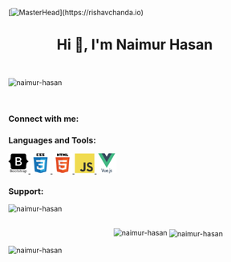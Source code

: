 [![MasterHead](https://1.bp.blogspot.com/-7A4WynwLsM...)](https://rishavchanda.io)
<h1 align="center">Hi 👋, I'm Naimur Hasan</h1>
<img src="https://media3.giphy.com/media/qgQUggAC3Pfv687qPC/giphy.gif" alt="">
<p align="left"> <img src="https://komarev.com/ghpvc/?username=naimur-hasan&label=Profile%20views&color=0e75b6&style=flat" alt="naimur-hasan" /> </p>

<p align="left"> <a href="https://twitter.com/" target="blank"><img src="https://img.shields.io/twitter/follow/?logo=twitter&style=for-the-badge" alt="" /></a> </p>

<h3 align="left">Connect with me:</h3>
<p align="left">
</p>

<h3 align="left">Languages and Tools:</h3>
<p align="left"> <a href="https://getbootstrap.com" target="_blank" rel="noreferrer"> <img src="https://raw.githubusercontent.com/devicons/devicon/master/icons/bootstrap/bootstrap-plain-wordmark.svg" alt="bootstrap" width="40" height="40"/> </a> <a href="https://www.w3schools.com/css/" target="_blank" rel="noreferrer"> <img src="https://raw.githubusercontent.com/devicons/devicon/master/icons/css3/css3-original-wordmark.svg" alt="css3" width="40" height="40"/> </a> <a href="https://www.w3.org/html/" target="_blank" rel="noreferrer"> <img src="https://raw.githubusercontent.com/devicons/devicon/master/icons/html5/html5-original-wordmark.svg" alt="html5" width="40" height="40"/> </a> <a href="https://developer.mozilla.org/en-US/docs/Web/JavaScript" target="_blank" rel="noreferrer"> <img src="https://raw.githubusercontent.com/devicons/devicon/master/icons/javascript/javascript-original.svg" alt="javascript" width="40" height="40"/> </a> <a href="https://vuejs.org/" target="_blank" rel="noreferrer"> <img src="https://raw.githubusercontent.com/devicons/devicon/master/icons/vuejs/vuejs-original-wordmark.svg" alt="vuejs" width="40" height="40"/> </a> </p>

<h3 align="left">Support:</h3>
<p><a href="https://www.buymeacoffee.com/naimur-hasan"> <img align="left" src="https://cdn.buymeacoffee.com/buttons/v2/default-yellow.png" height="50" width="210" alt="naimur-hasan" /></a></p><br><br>

<p><img align="left" src="https://github-readme-stats.vercel.app/api/top-langs?username=naimur-hasan&show_icons=true&locale=en&layout=compact" alt="naimur-hasan" /></p>

<p>&nbsp;<img align="center" src="https://github-readme-stats.vercel.app/api?username=naimur-hasan&show_icons=true&locale=en" alt="naimur-hasan" /></p>

<p><img align="center" src="https://github-readme-streak-stats.herokuapp.com/?user=naimur-hasan&" alt="naimur-hasan" /></p>
